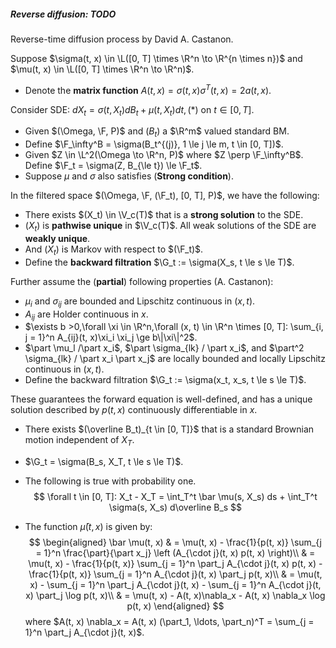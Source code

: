 ##### Reverse diffusion: TODO

Reverse-time diffusion process by David A. Castanon.

Suppose $\sigma(t, x) \in \L([0, T] \times \R^n \to \R^{n \times n})$ and $\mu(t, x) \in \L([0, T] \times \R^n \to \R^n)$.

- Denote the **matrix function** $A(t, x) = \sigma(t, x) \sigma^T(t, x) = 2a(t, x)$.

Consider SDE: $dX_t = \sigma(t, X_t) dB_t + \mu(t, X_t)dt, (*)$ on $t \in [0, T]$.

- Given $(\Omega, \F, P)$ and $(B_t)$ a $\R^m$ valued standard BM.
- Define $\F_\infty^B = \sigma(B_t^{(j)}, 1 \le j \le m, t \in [0, T])$.
- Given $Z \in \L^2(\Omega \to \R^n, P)$ where $Z \perp \F_\infty^B$. Define $\F_t = \sigma(Z, B_{\le t}) \le \F_t$.
- Suppose $\mu$ and $\sigma$ also satisfies (**Strong condition**).

In the filtered space $(\Omega, \F, (\F_t), [0, T], P)$, we have the following:

- There exists $(X_t) \in \V_c(T)$ that is a **strong solution** to the SDE.
- $(X_t)$ is **pathwise unique** in $\V_c(T)$. All weak solutions of the SDE are **weakly unique**.
- And $(X_t)$ is Markov with respect to $(\F_t)$.
- Define the **backward filtration** $\G_t := \sigma(X_s, t \le s \le T)$.

Further assume the (**partial**) following properties (A. Castanon):

- $\mu_i$ and $\sigma_{ij}$ are bounded and Lipschitz continuous in $(x, t)$.
- $A_{ij}$ are Holder continuous in $x$.
- $\exists b >0,\forall \xi \in \R^n,\forall (x, t) \in \R^n \times [0, T]: \sum_{i, j = 1}^n A_{ij}(t, x)\xi_i \xi_j \ge b\|\xi\|^2$.
- $\part \mu_l /\part x_i$, $\part \sigma_{lk} / \part x_i$, and $\part^2 \sigma_{lk} / \part x_i \part x_j$ are locally bounded and locally Lipschitz continuous in $(x, t)$.
- Define the backward filtration $\G_t := \sigma(x_t, x_s, t \le s \le T)$.

These guarantees the forward equation is well-defined, and has a unique solution described by $p(t, x)$ continuously differentiable in $x$.

- There exists $(\overline B_t)_{t \in [0, T]}$ that is a standard Brownian motion independent of $X_T$.

- $\G_t = \sigma(B_s, X_T, t \le s \le T)$.

- The following is true with probability one.
  $$
  \forall t \in [0, T]: X_t - X_T = \int_T^t \bar \mu(s, X_s) ds + \int_T^t \sigma(s, X_s) d\overline B_s
  $$

- The function $\bar \mu(t, x)$ is given by:
  $$
  \begin{aligned}
  \bar \mu(t, x) & = \mu(t, x) - \frac{1}{p(t, x)} \sum_{j = 1}^n \frac{\part}{\part x_j} \left (A_{\cdot j}(t, x) p(t, x) \right)\\
  & = \mu(t, x) - \frac{1}{p(t, x)} \sum_{j = 1}^n \part_j A_{\cdot j}(t, x) p(t, x) - \frac{1}{p(t, x)} \sum_{j = 1}^n A_{\cdot j}(t, x) \part_j p(t, x)\\
  & = \mu(t, x) - \sum_{j = 1}^n \part_j A_{\cdot j}(t, x) - \sum_{j = 1}^n A_{\cdot j}(t, x) \part_j \log p(t, x)\\
  & = \mu(t, x) - A(t, x)\nabla_x - A(t, x) \nabla_x \log p(t, x)
  \end{aligned}
  $$
  where $A(t, x) \nabla_x = A(t, x) (\part_1, \ldots, \part_n)^T = \sum_{j = 1}^n \part_j A_{\cdot j}(t, x)$.

